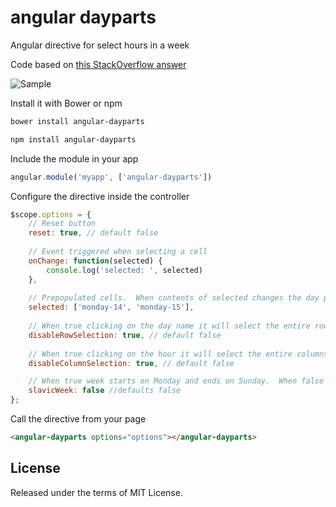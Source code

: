 # angular dayparts

Angular directive for select hours in a week

Code based on [this StackOverflow answer](http://stackoverflow.com/questions/23163952/how-do-i-capture-table-td-elements-using-mousedown-dragselect-event)


![Sample](sample.jpg)


Install it with Bower or npm

```bash
bower install angular-dayparts
```
```bash
npm install angular-dayparts
```


Include the module in your app

```javascript
angular.module('myapp', ['angular-dayparts'])
```


Configure the directive inside the controller

```javascript
$scope.options = {
    // Reset button
    reset: true, // default false
    
    // Event triggered when selecting a cell
    onChange: function(selected) {
        console.log('selected: ', selected)
    },
    
    // Prepopulated cells.  When contents of selected changes the day parts will update correspondingly.
    selected: ['monday-14', 'monday-15'],
    
    // When true clicking on the day name it will select the entire row
    disableRowSelection: true, // default false
    
    // When true clicking on the hour it will select the entire columns
    disableColumnSelection: true, // default false

    // When true week starts on Monday and ends on Sunday.  When false week starts on Sunday and ends Saturday
    slavicWeek: false //defaults false
};
```


Call the directive from your page

```html
<angular-dayparts options="options"></angular-dayparts>
```


## License

Released under the terms of MIT License.